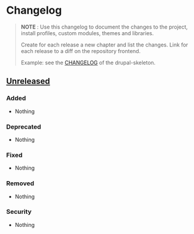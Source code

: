 # Changelog

> **NOTE** : Use this changelog to document the changes to the project, install
> profiles, custom modules, themes and libraries.
>
> Create for each release a new chapter and list the changes. Link for each
> release to a diff on the repository frontend.
>
> Example: see the [CHANGELOG](../bin/CHANGELOG.md) of the drupal-skeleton.


## [Unreleased][1.x.x]
### Added
- Nothing

### Deprecated
- Nothing

### Fixed
- Nothing

### Removed
- Nothing

### Security
- Nothing




[1.x.x]: https://github.com/ACCOUNT-NAME/REPOSITORY-NAME/compare/master...develop
